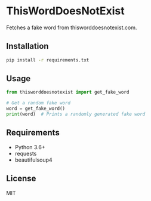 # ThisWordDoesNotExist

Fetches a fake word from thisworddoesnotexist.com.

## Installation

```bash
pip install -r requirements.txt
```

## Usage

```python
from thisworddoesnotexist import get_fake_word

# Get a random fake word
word = get_fake_word()
print(word)  # Prints a randomly generated fake word
```

## Requirements

- Python 3.6+
- requests
- beautifulsoup4

## License

MIT 